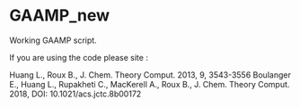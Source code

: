 # GAAMP_new
Working GAAMP script.

If you are using the code please site :

Huang L., Roux B., J. Chem. Theory Comput. 2013, 9, 3543-3556
Boulanger E., Huang L., Rupakheti C., MacKerell A., Roux B., J. Chem. Theory Comput. 2018, DOI: 10.1021/acs.jctc.8b00172
